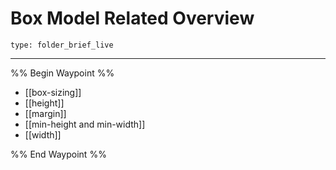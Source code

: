 # Box Model Related Overview
 
```ccard
type: folder_brief_live
```
 
---

%% Begin Waypoint %%
- [[box-sizing]]
- [[height]]
- [[margin]]
- [[min-height and min-width]]
- [[width]]

%% End Waypoint %%